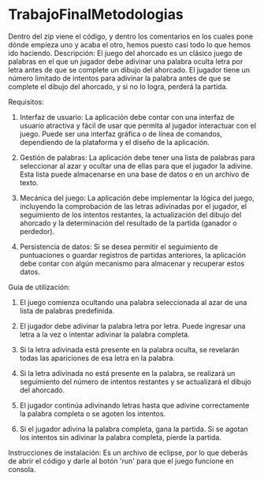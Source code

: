 # TrabajoFinalMetodologias

Dentro del zip viene el código, y dentro los comentarios en los cuales pone dónde empieza uno y acaba el otro, hemos puesto casi todo lo que hemos ido haciendo.
Descripción: 
El juego del ahorcado es un clásico juego de palabras en el que un jugador debe adivinar una palabra oculta letra por letra antes de que se complete un dibujo del ahorcado. El jugador tiene un número limitado de intentos para adivinar la palabra antes de que se complete el dibujo del ahorcado, y si no lo logra, perderá la partida.

Requisitos:
1. Interfaz de usuario: La aplicación debe contar con una interfaz de usuario atractiva y fácil de usar que permita al jugador interactuar con el juego. Puede ser una interfaz gráfica o de línea de comandos, dependiendo de la plataforma y el diseño de la aplicación.

2. Gestión de palabras: La aplicación debe tener una lista de palabras para seleccionar al azar y ocultar una de ellas para que el jugador la adivine. Esta lista puede almacenarse en una base de datos o en un archivo de texto.

3. Mecánica del juego: La aplicación debe implementar la lógica del juego, incluyendo la comprobación de las letras adivinadas por el jugador, el seguimiento de los intentos restantes, la actualización del dibujo del ahorcado y la determinación del resultado de la partida (ganador o perdedor).

4. Persistencia de datos: Si se desea permitir el seguimiento de puntuaciones o guardar registros de partidas anteriores, la aplicación debe contar con algún mecanismo para almacenar y recuperar estos datos.

Guia de utilización:
1. El juego comienza ocultando una palabra seleccionada al azar de una lista de palabras predefinida.

2. El jugador debe adivinar la palabra letra por letra. Puede ingresar una letra a la vez o intentar adivinar la palabra completa.

3. Si la letra adivinada está presente en la palabra oculta, se revelarán todas las apariciones de esa letra en la palabra.

4. Si la letra adivinada no está presente en la palabra, se realizará un seguimiento del número de intentos restantes y se actualizará el dibujo del ahorcado.

5. El jugador continúa adivinando letras hasta que adivine correctamente la palabra completa o se agoten los intentos.

6. Si el jugador adivina la palabra completa, gana la partida. Si se agotan los intentos sin adivinar la palabra completa, pierde la partida.

Instrucciones de instalación:
Es un archivo de eclipse, por lo que deberás de abrir el código y darle al botón 'run' para que el juego funcione en consola. 
